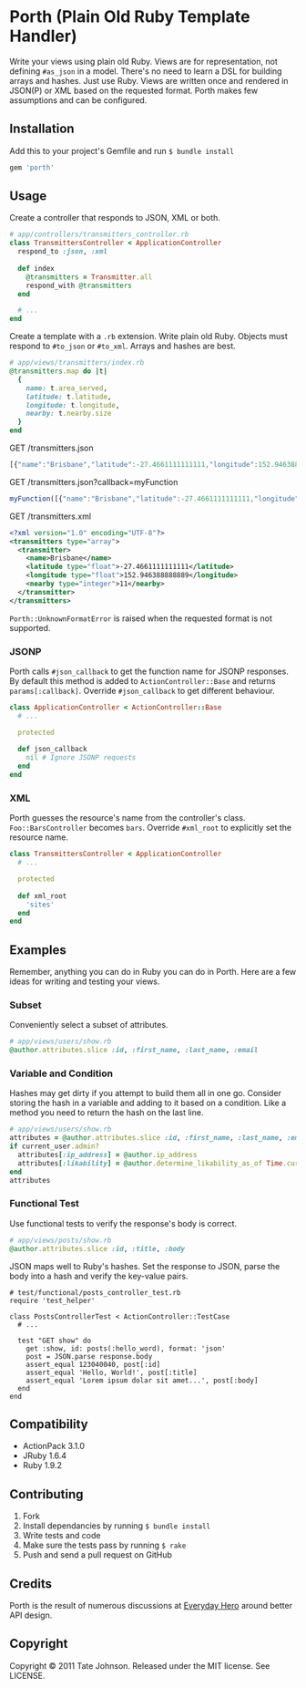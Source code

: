 # Porth (Plain Old Ruby Template Handler)

Write your views using plain old Ruby. Views are for representation, not defining
`#as_json` in a model. There's no need to learn a DSL for building arrays and hashes.
Just use Ruby. Views are written once and rendered in JSON(P) or XML based on
the requested format. Porth makes few assumptions and can be configured.

## Installation

Add this to your project's Gemfile and run `$ bundle install`

``` ruby
gem 'porth'
```

## Usage

Create a controller that responds to JSON, XML or both.

``` ruby
# app/controllers/transmitters_controller.rb
class TransmittersController < ApplicationController
  respond_to :json, :xml
  
  def index
    @transmitters = Transmitter.all
    respond_with @transmitters
  end

  # ...
end
````

Create a template with a `.rb` extension. Write plain old Ruby. Objects
must respond to `#to_json` or `#to_xml`. Arrays and hashes are best.

``` ruby
# app/views/transmitters/index.rb
@transmitters.map do |t|
  {
    name: t.area_served,
    latitude: t.latitude,
    longitude: t.longitude,
    nearby: t.nearby.size
  }
end
```

GET /transmitters.json

``` javascript
[{"name":"Brisbane","latitude":-27.4661111111111,"longitude":152.946388888889,"nearby":11}]
```

GET /transmitters.json?callback=myFunction

``` javascript
myFunction([{"name":"Brisbane","latitude":-27.4661111111111,"longitude":152.946388888889,"nearby":11}])
```

GET /transmitters.xml

``` xml
<?xml version="1.0" encoding="UTF-8"?>
<transmitters type="array">
  <transmitter>
    <name>Brisbane</name>
    <latitude type="float">-27.4661111111111</latitude>
    <longitude type="float">152.946388888889</longitude>
    <nearby type="integer">11</nearby>
  </transmitter>
</transmitters>
```

`Porth::UnknownFormatError` is raised when the requested format is not supported.

### JSONP

Porth calls `#json_callback` to get the function name for JSONP responses. By default
this method is added to `ActionController::Base` and returns `params[:callback]`. Override
`#json_callback` to get different behaviour.

``` ruby
class ApplicationController < ActionController::Base
  # ...

  protected
  
  def json_callback
    nil # Ignore JSONP requests
  end
end
```

### XML

Porth guesses the resource's name from the controller's class. `Foo::BarsController`
becomes `bars`. Override `#xml_root` to explicitly set the resource name.

``` ruby
class TransmittersController < ApplicationController
  # ...

  protected
  
  def xml_root
    'sites'
  end
end
```

## Examples

Remember, anything you can do in Ruby you can do in Porth. Here are a few ideas
for writing and testing your views.

### Subset

Conveniently select a subset of attributes.

``` ruby
# app/views/users/show.rb
@author.attributes.slice :id, :first_name, :last_name, :email
```

### Variable and Condition

Hashes may get dirty if you attempt to build them all in one go. Consider storing
the hash in a variable and adding to it based on a condition. Like a method you
need to return the hash on the last line.

``` ruby
# app/views/users/show.rb
attributes = @author.attributes.slice :id, :first_name, :last_name, :email
if current_user.admin?
  attributes[:ip_address] = @author.ip_address
  attributes[:likability] = @author.determine_likability_as_of Time.current
end
attributes
```

### Functional Test

Use functional tests to verify the response's body is correct.

``` ruby
# app/views/posts/show.rb
@author.attributes.slice :id, :title, :body
```

JSON maps well to Ruby's hashes. Set the response to JSON, parse the body into 
a hash and verify the key-value pairs.

```
# test/functional/posts_controller_test.rb
require 'test_helper'

class PostsControllerTest < ActionController::TestCase
  # ...
  
  test "GET show" do
    get :show, id: posts(:hello_word), format: 'json'
    post = JSON.parse response.body
    assert_equal 123040040, post[:id]
    assert_equal 'Hello, World!', post[:title]
    assert_equal 'Lorem ipsum dolar sit amet...', post[:body]
  end
end
```

## Compatibility

* ActionPack 3.1.0
* JRuby 1.6.4
* Ruby 1.9.2

## Contributing

1. Fork
2. Install dependancies by running `$ bundle install`
3. Write tests and code
4. Make sure the tests pass by running `$ rake`
5. Push and send a pull request on GitHub

## Credits

Porth is the result of numerous discussions at [Everyday Hero](http://www.everydayhero.com.au) 
around better API design.

## Copyright

Copyright © 2011 Tate Johnson. Released under the MIT license. See LICENSE.
